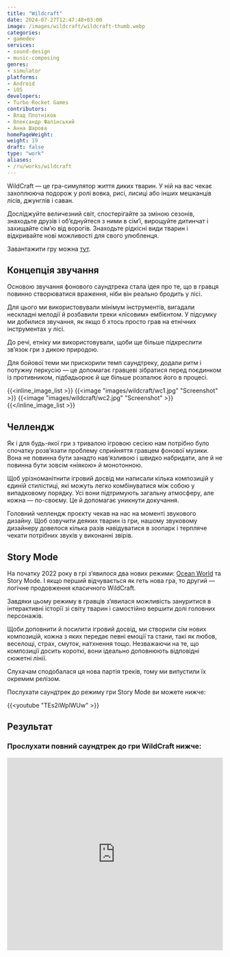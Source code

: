```yaml
---
title: "Wildcraft"
date: 2024-07-27T12:47:48+03:00
image: /images/wildcraft/wildcraft-thumb.webp
categories:
- gamedev
services:
- sound-design
- music-composing
genres:
- simulator
platforms:
- Android
- iOS
developers:
- Turbo Rocket Games
contributors:
- Влад Плотніков
- Олександр Фалінський
- Анна Шарова
homePageWeight:
weight: 19
draft: false
type: "work"
aliases:
- /ru/works/wildcraft
---
```


WildCraft — це гра-симулятор життя диких тварин. У ній на вас чекає захоплююча подорож у ролі вовка, рисі, лисиці або інших мешканців лісів, джунглів і саван.

Досліджуйте величезний світ, спостерігайте за зміною сезонів, знаходьте друзів і об’єднуйтеся з ними в сім’ї, вирощуйте дитинчат і захищайте сім’ю від ворогів. Знаходьте рідкісні види тварин і відкривайте нові можливості для свого улюбленця.

Завантажити гру можна [тут](https://play.google.com/store/apps/details?id=com.turborocketgames.wildcraft).

## Концепція звучання

Основою звучання фонового саундтрека стала ідея про те, що в гравця повинно створюватися враження, ніби він реально бродить у лісі.

Для цього ми використовували мінімум інструментів, вигадали нескладні мелодії й розбавили треки «лісовим» ембієнтом. У підсумку ми добилися звучання, як якщо б хтось просто грав на етнічних інструментах у лісі.

До речі, етніку ми використовували, щоби ще більше підкреслити зв’язок гри з дикою природою.

Для бойової теми ми прискорили темп саундтреку, додали ритм і потужну перкусію — це допомагає гравцеві зібратися перед поєдинком із противником, підбадьорює й ще більше розпалює його в процесі.

{{<inline_image_list >}}
{{<image "images/wildcraft/wc1.jpg" "Screenshot"  >}}
{{<image "images/wildcraft/wc2.jpg" "Screenshot"  >}}
{{</inline_image_list >}}

## Челлендж

Як і для будь-якої гри з тривалою ігровою сесією нам потрібно було спочатку розв’язати проблему сприйняття гравцем фонової музики. Вона не повинна бути занадто нав’язливою і швидко набридати, але й не повинна бути зовсім «ніякою» й монотонною.

Щоб урізноманітнити ігровий досвід ми написали кілька композицій у єдиній стилістиці, які можуть легко комбінуватися між собою у випадковому порядку. Усі вони підтримують загальну атмосферу, але кожна — по-своєму. Це й допомагає уникнути докучання.

Головний челлендж проєкту чекав на нас на моменті звукового дизайну. Щоб озвучити деяких тварин із гри, нашому звуковому дизайнеру довелося кілька разів навідуватися в зоопарк і терпляче чекати потрібних звуків у виконанні звірів.

## Story Mode

На початку 2022 року в грі з’явилося два нових режими: [Ocean World](/works/wildcraft-ocean-world) та Story Mode. І якщо перший відчувається як геть нова гра, то другий — логічне продовження класичного WildCraft.

Завдяки цьому режиму в гравців з’явилася можливість зануритися в інтерактивні історії зі світу тварин і самостійно вершити долі головних персонажів.

Щоби доповнити й посилити ігровий досвід, ми створили сім нових композицій, кожна з яких передає певні емоції та стани, такі як любов, веселощі, страх, смуток, натхнення тощо. Незважаючи на те, що композиції досить короткі, вони ідеально доповнюють відповідні сюжетні лінії.

Слухачам сподобалася ця нова партія треків, тому ми випустили їх окремим релізом.

Послухати саундтрек до режиму гри Story Mode ви можете нижче:

{{<youtube "TEs2iWplWUw" >}}

## Результат

### Прослухати повний саундтрек до гри WildCraft нижче:

<iframe loading="lazy" width="100%" height="450" scrolling="no" frameborder="no" allow="autoplay" src="https://w.soundcloud.com/player/?url=https%3A//api.soundcloud.com/playlists/437708517&amp;color=%23ff5500&amp;auto_play=false&amp;hide_related=false&amp;show_comments=true&amp;show_user=true&amp;show_reposts=false&amp;show_teaser=true"></iframe>
